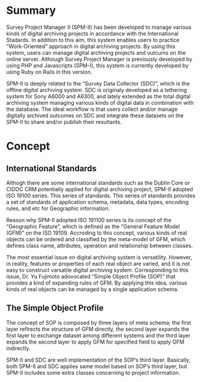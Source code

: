 # Summary

Survey Project Manager II (SPM-II) has been developed to manage various kinds of digital archiving projects in accordance with the International Stadards. In addition to this aim, this system enables users to practice “Work-Oriented” approach in digital archiving projects. By using this system, users can manage digital archiving projects and outcums on the online server. Although Survey Project Manager is previously developed by using PHP and Javascripts (SPM-I), this system is currently developed by using Ruby on Rails in this version. 

SPM-II is deeply related to the “Survey Data Collector (SDC)”, which is the offline digital archiving system. SDC is originaly developed as a tethering system for Sony A6000 and A6300, and lately extended as the total digital archiving system managing various kinds of digital data in combination with the database. The ideal workflow is that users collect and/or manage digitally archived outcomes on SDC and integrate these datasets on the SPM-II to share and/or publish their resultants.

# Concept
## International Standards

Althogh there are some international standards such as the Dublin Core or CIDOC CRM potentially applied for digital archiving project, SPM-II adopted ISO 19100 series. This series of standards. This series of standards provides a set of standards of application schema, metadata, data types, encoding rules, and etc for Geographic information. 

Reason why SPM-II adopted ISO 191100 series is its concept of the “Geographic Feature”, which is defined as the “General Feature Model (GFM)” on the ISO 19109. Accroding to this concept, various kinds of real objects can be ordered and classified by the meta-model of GFM, which defines class name, attributes, operation and relationship between classes. 

The most essential issue on digital archiving system is versatility. However, in reality, features or properties of each real object are varied, and it is not easy to construct varsatile digital archiving system. Corresponding to this issue, Dr. Yu Fujimoto adovocated “Simple Object Profile (SOP)” that provides a kind of expanding rules of GFM. By applying this idea, various kinds of real objects can be managed by a single application schema. 

## The Simple Object Profile
The concept of SOP is composed by three layers of meta schema; the first layer reflrects the structure of GFM directly, the second layer expands the first layer to exchange dataset among different systems and the third layer expands the second layer to apply GFM for specified field to apply GFM indirectly.

SPM-II and SDC are well implementation of the SOP’s third layer. Basically, both SPM-II and SDC applies same model based on SOP’s third layer, but SPM-II includes some extra classes concerning to project information. 